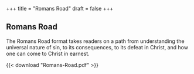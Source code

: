 
+++
title = "Romans Road"
draft = false
+++

## Romans Road

The Romans Road format takes readers on a path from understanding the universal nature of sin, to its consequences, to its defeat in Christ, and how one can come to Christ in earnest.

{{< download "Romans-Road.pdf" >}}